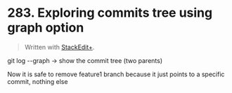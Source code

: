 # 283. Exploring commits tree using graph option


> Written with [StackEdit+](https://stackedit.net/).


git log --graph -> show the commit tree (two parents)

Now it is safe to remove feature1 branch because it just points to a specific commit, nothing else


<!--stackedit_data:
eyJoaXN0b3J5IjpbMTM3NDIyMzAwLC0xMjkwMDg5NjY1LDE5Mz
EzNjU2ODEsLTE1MDY2OTAxMjRdfQ==
-->